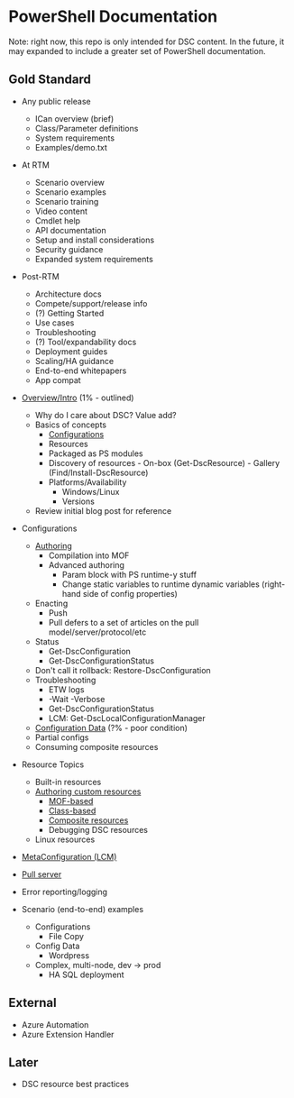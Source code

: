 # PowerShell Documentation
Note: right now, this repo is only intended for DSC content. In the future, it may expanded to include a greater set of PowerShell documentation. 

## Gold Standard
* Any public release
    - ICan overview (brief)
    - Class/Parameter definitions
    - System requirements
    - Examples/demo.txt
* At RTM
    - Scenario overview
    - Scenario examples
    - Scenario training
    - Video content
    - Cmdlet help
    - API documentation
    - Setup and install considerations
    - Security guidance
    - Expanded system requirements
* Post-RTM
    - Architecture docs
    - Compete/support/release info
    - (?) Getting Started
    - Use cases
    - Troubleshooting
    - (?) Tool/expandability docs
    - Deployment guides
    - Scaling/HA guidance
    - End-to-end whitepapers
    - App compat

* [Overview/Intro](dsc/overview.md) (1% - outlined)
    - Why do I care about DSC? Value add?
    - Basics of concepts
        + [Configurations](dsc/configurations.md)
        + Resources
        + Packaged as PS modules
        + Discovery of resources
                - On-box (Get-DscResource)
                - Gallery (Find/Install-DscResource)
        + Platforms/Availability
            * Windows/Linux
            * Versions 
    - Review initial blog post for reference
* Configurations
    - [Authoring](dsc/configuration_authoring.md)
        + Compilation into MOF
        + Advanced authoring
            * Param block with PS runtime-y stuff
            * Change static variables to runtime dynamic variables (right-hand side of config properties)
    - Enacting
        + Push
        + Pull defers to a set of articles on the pull model/server/protocol/etc
    - Status
        + Get-DscConfiguration
        + Get-DscConfigurationStatus
    - Don't call it rollback: Restore-DscConfiguration
    - Troubleshooting
        + ETW logs
        + -Wait -Verbose
        + Get-DscConfigurationStatus
        + LCM: Get-DscLocalConfigurationManager
    - [Configuration Data](dsc/configData.md) (?% - poor condition)
    - Partial configs
    - Consuming composite resources
* Resource Topics
    - Built-in resources
    - [Authoring custom resources](dsc/authoringResource.md)
        + [MOF-based](dsc/authoringResourceMOF.md)
        + [Class-based](dsc/authoringResourceClass.md)
        + [Composite resources](dsc/authoringResourceComposite.md)
        + Debugging DSC resources
    - Linux resources
* [MetaConfiguration (LCM)](dsc/LCM.md)
* [Pull server](dsc/pullServer.md)
* Error reporting/logging
* Scenario (end-to-end) examples
    - Configurations
        + File Copy
    - Config Data
        + Wordpress
    - Complex, multi-node, dev -> prod
        + HA SQL deployment

## External
* Azure Automation
* Azure Extension Handler

## Later
* DSC resource best practices


